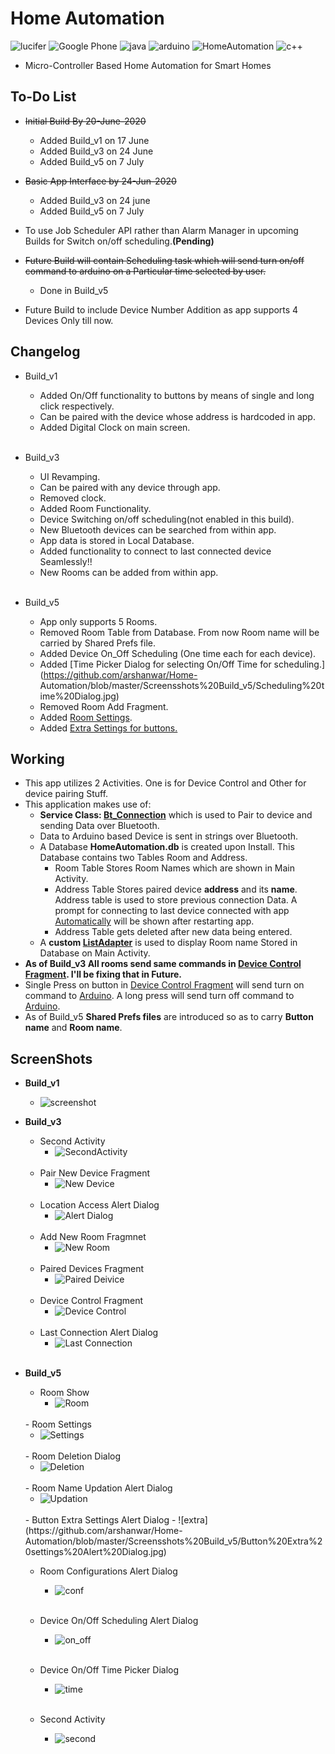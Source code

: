 # Home Automation
![lucifer](https://img.shields.io/badge/-LuCiFeR-orange) ![Google Phone](https://img.shields.io/badge/Android-Lollipop+-blue.svg?logo=google&longCache=true&style=flat-square) ![java](https://img.shields.io/badge/-JAVA-red) ![arduino](https://img.shields.io/badge/-Arduino-blue) ![HomeAutomation](https://img.shields.io/badge/-Home%20Automation-lightgrey) ![c++](https://img.shields.io/badge/-C%2B%2B-brightgreen)
- Micro-Controller Based Home Automation for Smart Homes
## To-Do List
- ~~Initial Build By 20-June-2020~~
  - Added Build_v1 on 17 June
  - Added Build_v3 on 24 June
  - Added Build_v5 on 7 July

- ~~Basic App Interface by 24-Jun-2020~~
  - Added Build_v3 on 24 june
  - Added Build_v5 on 7 July
- To use Job Scheduler API rather than Alarm Manager in upcoming Builds for Switch on/off scheduling.**(Pending)**
- ~~Future Build will contain Scheduling task which will send turn on/off command to arduino on a Particular time selected by user.~~
  - Done in Build_v5
- Future Build to include Device Number Addition as app supports 4 Devices Only till now.


## Changelog
- Build_v1
  - Added On/Off functionality to buttons by means of single and long click respectively.
  - Can be paired with the device whose address is hardcoded in app.
  - Added Digital Clock on main screen.
  <br/>

- Build_v3
  - UI Revamping.
  - Can be paired with any device through app.
  - Removed clock.
  - Added Room Functionality.
  - Device Switching on/off scheduling(not enabled in this build).
  - New Bluetooth devices can be searched from within app.
  - App data is stored in Local Database.
  - Added functionality to connect to last connected device Seamlessly!!
  - New Rooms can be added from within app.
   <br/>
- Build_v5
  - App only supports 5 Rooms.
  - Removed Room Table from Database. From now Room name will be carried by Shared Prefs file.
  - Added Device On_Off Scheduling (One time each for each device).
  - Added [Time Picker Dialog for selecting On/Off Time for scheduling.](https://github.com/arshanwar/Home-    Automation/blob/master/Screensshots%20Build_v5/Scheduling%20time%20Dialog.jpg)
  - Removed Room Add Fragment.
  - Added [Room Settings](https://github.com/arshanwar/Home-Automation/blob/master/Screensshots%20Build_v5/Room%20Settings(Item%20Long%20Click%20).jpg).
  - Added [Extra Settings for buttons.](https://github.com/arshanwar/Home-Automation/blob/master/Screensshots%20Build_v5/Button%20Extra%20settings%20Alert%20Dialog.jpg)
    <br/>
  

 


## Working
- This app utilizes 2 Activities. One is for Device Control and Other for device pairing Stuff.
- This application makes use of:
  - **Service Class: [Bt_Connection](https://github.com/arshanwar/Home-Automation/blob/master/Build_v3/app/src/main/java/com/lucifer/h_a_t_3/Bluetooth_Service/Bt_connection.java)** which is used to Pair to device and sending Data over Bluetooth.
  - Data to Arduino based Device is sent in strings over Bluetooth.
  - A Database **HomeAutomation.db** is created upon Install. This Database contains two Tables Room and Address. 
    - Room Table Stores Room Names which are shown in Main Activity.
    - Address Table Stores paired device **address** and its **name**. Address table is used to store previous connection Data. A prompt for connecting to last device connected with app [Automatically](https://github.com/arshanwar/Home-Automation/blob/master/Screenshots%20Build_v3/Build_v3Previous%20Connection%20Alert%20Dialog.jpg) will be shown after restarting app. 
    - Address Table gets deleted after new data being entered.
   - A **custom [ListAdapter](https://github.com/arshanwar/Home-Automation/blob/master/Build_v3/app/src/main/java/com/lucifer/h_a_t_3/Custom_ListAdapter/myListAdapter.java)** is used to display Room name Stored in Database on Main Activity.
 - **As of Build_v3 All rooms send same commands in [Device Control Fragment](https://github.com/arshanwar/Home-Automation/blob/master/Build_v3/app/src/main/java/com/lucifer/h_a_t_3/Fragments/UI_Fragments/DeviceControlFragment.java). I'll be fixing that in Future.**
 - Single Press on button in [Device Control Fragment](https://github.com/arshanwar/Home-Automation/blob/master/Build_v3/app/src/main/java/com/lucifer/h_a_t_3/Fragments/UI_Fragments/DeviceControlFragment.java) will send turn on command to [Arduino](https://github.com/arshanwar/Home-Automation/blob/master/Arduino%20Code/home_automation_test_2.ino). A long press will send turn off command to [Arduino](https://github.com/arshanwar/Home-Automation/blob/master/Arduino%20Code/home_automation_test_2.ino).
 - As of Build_v5 **Shared Prefs files** are introduced so as to carry **Button name** and **Room name**.
    



## ScreenShots
- **Build_v1**
  - ![screenshot](https://github.com/arshanwar/Home-Automation/blob/master/Screenshots%20Build_v1/ScreenShot_Build_v1.jpg)
  
- **Build_v3**
  - Second Activity
    - ![SecondActivity](https://github.com/arshanwar/Home-Automation/blob/master/Screenshots%20Build_v3/Build_v3Second%20Activity.jpg)
    <br/>
  - Pair New Device Fragment
    - ![New Device](https://github.com/arshanwar/Home-Automation/blob/master/Screenshots%20Build_v3/Build_v3Pair%20New%20Device%20Fragment.jpg) 
    <br/>
  - Location Access Alert Dialog
    - ![Alert Dialog](https://github.com/arshanwar/Home-Automation/blob/master/Screenshots%20Build_v3/Build_v3Location%20Access%20Enable%20Alert%20Dialog.jpg)
    <br/>
  - Add New Room Fragmnet 
    - ![New Room](https://github.com/arshanwar/Home-Automation/blob/master/Screenshots%20Build_v3/Build_v3New%20Room%20Fragment.jpg)
    <br/>
  - Paired Devices Fragment
    - ![Paired Deivice](https://github.com/arshanwar/Home-Automation/blob/master/Screenshots%20Build_v3/Build_v3Paired%20Device%20%20Fragment.jpg)
    <br/>
  - Device Control Fragment 
    - ![Device Control](https://github.com/arshanwar/Home-Automation/blob/master/Screenshots%20Build_v3/Build_v3%20Device%20Control%20Fragment.jpg)
    <br/>
  - Last Connection Alert Dialog
    - ![Last Connection](https://github.com/arshanwar/Home-Automation/blob/master/Screenshots%20Build_v3/Build_v3Previous%20Connection%20Alert%20Dialog.jpg)
    <br/>
- **Build_v5**
   <br/>
   - Room Show
     - ![Room](https://github.com/arshanwar/Home-Automation/blob/master/Screensshots%20Build_v5/Room%20Show%20Fragment.jpg)
   <br/>
   - Room Settings
   
     - ![Settings](https://github.com/arshanwar/Home-Automation/blob/master/Screensshots%20Build_v5/Room%20Settings(Item%20Long%20Click%20).jpg)
   <br/>
   - Room Deletion Dialog
   
     - ![Deletion](https://github.com/arshanwar/Home-Automation/blob/master/Screensshots%20Build_v5/Room%20Deletion%20Alert%20Dialog.jpg)
   <br/>
   - Room Name Updation Alert Dialog
   
     - ![Updation](https://github.com/arshanwar/Home-Automation/blob/master/Screensshots%20Build_v5/Updating%20Room%20Name.jpg)
   <br/>
   - Button Extra Settings Alert Dialog
      - ![extra](https://github.com/arshanwar/Home-Automation/blob/master/Screensshots%20Build_v5/Button%20Extra%20settings%20Alert%20Dialog.jpg)
   <br/>
   
   - Room Configurations Alert Dialog
   
      - ![conf](https://github.com/arshanwar/Home-Automation/blob/master/Screensshots%20Build_v5/Updating%20Button%20Configurations.jpg)
   <br/>
   
   - Device On/Off Scheduling Alert Dialog
   
      - ![on_off](https://github.com/arshanwar/Home-Automation/blob/master/Screensshots%20Build_v5/Scheduling%20On_Off.jpg)
   <br/>
   
   - Device On/Off Time Picker Dialog
   
      - ![time](https://github.com/arshanwar/Home-Automation/blob/master/Screensshots%20Build_v5/Scheduling%20time%20Dialog.jpg)
   <br/>
   
   - Second Activity
   
      - ![second](https://github.com/arshanwar/Home-Automation/blob/master/Screensshots%20Build_v5/Second%20Activity.jpg)
   <br/>
      

